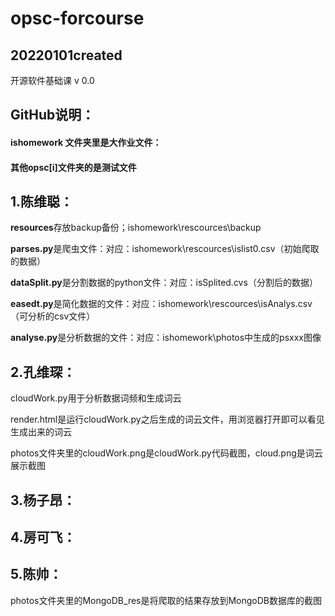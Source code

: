 # opsc-forcourse
20220101created
------------------------------------------------------------------------
开源软件基础课 v 0.0

## GitHub说明：

#### **ishomework** 文件夹里是**大作业文件**：

#### 其他opsc[i]文件夹的是测试文件

## 1.陈维聪：

**resources**存放backup备份；ishomework\rescources\backup

**parses.py**是爬虫文件：对应：ishomework\rescources\islist0.csv（初始爬取的数据）

**dataSplit.py**是分割数据的python文件：对应：isSplited.cvs（分割后的数据）

**easedt.py**是简化数据的文件：对应：ishomework\rescources\isAnalys.csv（可分析的csv文件）

**analyse.py**是分析数据的文件：对应：ishomework\photos中生成的psxxx图像

## 2.孔维琛：

cloudWork.py用于分析数据词频和生成词云

render.html是运行cloudWork.py之后生成的词云文件，用浏览器打开即可以看见生成出来的词云

photos文件夹里的cloudWork.png是cloudWork.py代码截图，cloud.png是词云展示截图

## 3.杨子昂：



## 4.房可飞：



## 5.陈帅：
photos文件夹里的MongoDB_res是将爬取的结果存放到MongoDB数据库的截图




